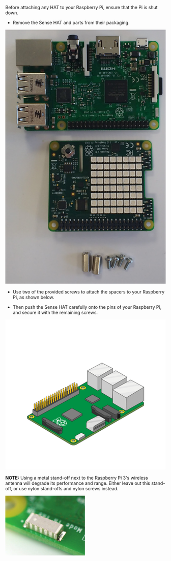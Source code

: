 Before attaching any HAT to your Raspberry Pi, ensure that the Pi is shut down.

+ Remove the Sense HAT and parts from their packaging.

![Sense HAT parts](images/sensehat-parts.png)

+ Use two of the provided screws to attach the spacers to your Raspberry Pi, as shown below.

+ Then push the Sense HAT carefully onto the pins of your Raspberry Pi, and secure it with the remaining screws.

![Attach the Sense HAT](images/animated_sense_hat.gif)

**NOTE:** Using a metal stand-off next to the Raspberry Pi 3's wireless antenna will degrade its performance and range. Either leave out this stand-off, or use nylon stand-offs and nylon screws instead.

![Raspberry Pi 3 wifi antenna](images/pi3-wifi.png)
